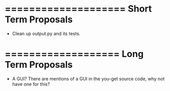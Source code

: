 ====================
Short Term Proposals
====================
* Clean up output.py and its tests.


===================
Long Term Proposals
===================
* A GUI? There are mentions of a GUI in the you-get source code, why not have one for this?
